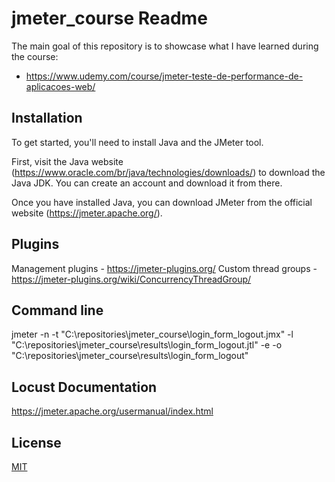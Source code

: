 # jmeter_course Readme

The main goal of this repository is to showcase what I have learned during the course:
* https://www.udemy.com/course/jmeter-teste-de-performance-de-aplicacoes-web/

## Installation

To get started, you'll need to install Java and the JMeter tool.

First, visit the Java website (https://www.oracle.com/br/java/technologies/downloads/) to download the Java JDK. You can create an account and download it from there.

Once you have installed Java, you can download JMeter from the official website (https://jmeter.apache.org/).

## Plugins
Management plugins - https://jmeter-plugins.org/
Custom thread groups - https://jmeter-plugins.org/wiki/ConcurrencyThreadGroup/

## Command line
jmeter -n -t "C:\repositories\jmeter_course\login_form_logout.jmx" -l  "C:\repositories\jmeter_course\results\login_form_logout.jtl" -e -o "C:\repositories\jmeter_course\results\login_form_logout"

## Locust Documentation
https://jmeter.apache.org/usermanual/index.html

## License

[MIT](https://choosealicense.com/licenses/mit/)